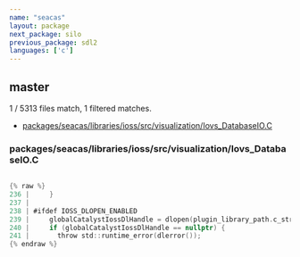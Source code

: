 ```yaml
---
name: "seacas"
layout: package
next_package: silo
previous_package: sdl2
languages: ['c']
---
```

## master
1 / 5313 files match, 1 filtered matches.

 - [packages/seacas/libraries/ioss/src/visualization/Iovs_DatabaseIO.C](#packagesseacaslibrariesiosssrcvisualizationiovs_databaseioc)

### packages/seacas/libraries/ioss/src/visualization/Iovs_DatabaseIO.C

```c

{% raw %}
236 |     }
237 | 
238 | #ifdef IOSS_DLOPEN_ENABLED
239 |     globalCatalystIossDlHandle = dlopen(plugin_library_path.c_str(), RTLD_NOW | RTLD_GLOBAL);
240 |     if (globalCatalystIossDlHandle == nullptr) {
241 |       throw std::runtime_error(dlerror());
{% endraw %}

```